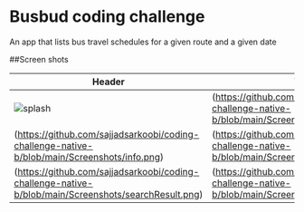 # Busbud coding challenge
An app that lists bus travel schedules for a given route and a given date

##Screen shots


Header | Value
--- | ---
![splash](https://github.com/sajjadsarkoobi/coding-challenge-native-b/blob/main/Screenshots/splashScreen.png) | (https://github.com/sajjadsarkoobi/coding-challenge-native-b/blob/main/Screenshots/welcom.png)
(https://github.com/sajjadsarkoobi/coding-challenge-native-b/blob/main/Screenshots/info.png) | (https://github.com/sajjadsarkoobi/coding-challenge-native-b/blob/main/Screenshots/search.png)
(https://github.com/sajjadsarkoobi/coding-challenge-native-b/blob/main/Screenshots/searchResult.png) | (https://github.com/sajjadsarkoobi/coding-challenge-native-b/blob/main/Screenshots/cellMagnifier.png)

